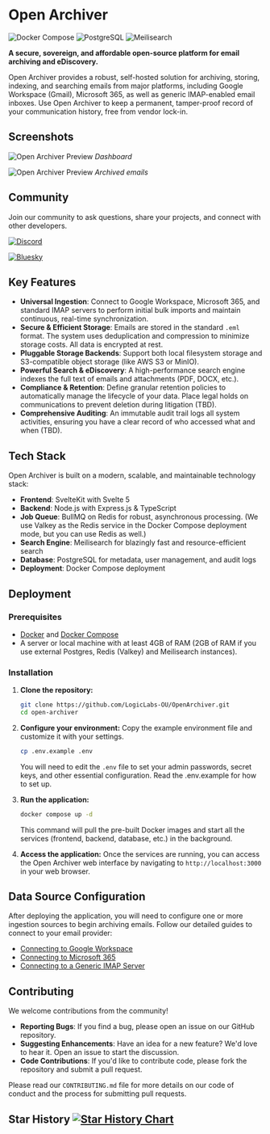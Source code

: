# Open Archiver

![Docker Compose](https://img.shields.io/badge/Docker%20Compose-up-4A4A4A?style=for-the-badge&logo=docker)
![PostgreSQL](https://img.shields.io/badge/PostgreSQL-6B6B6B?style=for-the-badge&logo=postgresql)
![Meilisearch](https://img.shields.io/badge/Meilisearch-2F2F2F?style=for-the-badge&logo=meilisearch)

**A secure, sovereign, and affordable open-source platform for email archiving and eDiscovery.**

Open Archiver provides a robust, self-hosted solution for archiving, storing, indexing, and searching emails from major platforms, including Google Workspace (Gmail), Microsoft 365, as well as generic IMAP-enabled email inboxes. Use Open Archiver to keep a permanent, tamper-proof record of your communication history, free from vendor lock-in.

## Screenshots

![Open Archiver Preview](assets/screenshots/dashboard-1.png)
_Dashboard_

![Open Archiver Preview](assets/screenshots/archived-emails.png)
_Archived emails_


## Community

Join our community to ask questions, share your projects, and connect with other developers.

[![Discord](https://img.shields.io/badge/Join%20our%20Discord-7289DA?style=for-the-badge&logo=discord&logoColor=white)](https://discord.gg/Qpv4BmHp)

[![Bluesky](https://img.shields.io/badge/Follow%20us%20on%20Bluesky-0265D4?style=for-the-badge&logo=bluesky&logoColor=white)](https://bsky.app/profile/openarchiver.bsky.social)

## Key Features

-   **Universal Ingestion**: Connect to Google Workspace, Microsoft 365, and standard IMAP servers to perform initial bulk imports and maintain continuous, real-time synchronization.
-   **Secure & Efficient Storage**: Emails are stored in the standard `.eml` format. The system uses deduplication and compression to minimize storage costs. All data is encrypted at rest.
-   **Pluggable Storage Backends**: Support both local filesystem storage and S3-compatible object storage (like AWS S3 or MinIO).
-   **Powerful Search & eDiscovery**: A high-performance search engine indexes the full text of emails and attachments (PDF, DOCX, etc.).
-   **Compliance & Retention**: Define granular retention policies to automatically manage the lifecycle of your data. Place legal holds on communications to prevent deletion during litigation (TBD).
-   **Comprehensive Auditing**: An immutable audit trail logs all system activities, ensuring you have a clear record of who accessed what and when (TBD).

## Tech Stack

Open Archiver is built on a modern, scalable, and maintainable technology stack:

-   **Frontend**: SvelteKit with Svelte 5
-   **Backend**: Node.js with Express.js & TypeScript
-   **Job Queue**: BullMQ on Redis for robust, asynchronous processing. (We use Valkey as the Redis service in the Docker Compose deployment mode, but you can use Redis as well.)
-   **Search Engine**: Meilisearch for blazingly fast and resource-efficient search
-   **Database**: PostgreSQL for metadata, user management, and audit logs
-   **Deployment**: Docker Compose deployment

## Deployment

### Prerequisites

-   [Docker](https://docs.docker.com/get-docker/) and [Docker Compose](https://docs.docker.com/compose/install/)
-   A server or local machine with at least 4GB of RAM (2GB of RAM if you use external Postgres, Redis (Valkey) and Meilisearch instances).

### Installation

1.  **Clone the repository:**

    ```bash
    git clone https://github.com/LogicLabs-OU/OpenArchiver.git
    cd open-archiver
    ```

2.  **Configure your environment:**
    Copy the example environment file and customize it with your settings.

    ```bash
    cp .env.example .env
    ```

    You will need to edit the `.env` file to set your admin passwords, secret keys, and other essential configuration. Read the .env.example for how to set up.

3.  **Run the application:**

    ```bash
    docker compose up -d
    ```

    This command will pull the pre-built Docker images and start all the services (frontend, backend, database, etc.) in the background.

4.  **Access the application:**
    Once the services are running, you can access the Open Archiver web interface by navigating to `http://localhost:3000` in your web browser.

## Data Source Configuration

After deploying the application, you will need to configure one or more ingestion sources to begin archiving emails. Follow our detailed guides to connect to your email provider:

-   [Connecting to Google Workspace](https://docs.openarchiver.com/user-guides/email-providers/google-workspace.html)
-   [Connecting to Microsoft 365](https://docs.openarchiver.com/user-guides/email-providers/imap.html)
-   [Connecting to a Generic IMAP Server](https://docs.openarchiver.com/user-guides/email-providers/imap.html)

## Contributing

We welcome contributions from the community!

-   **Reporting Bugs**: If you find a bug, please open an issue on our GitHub repository.
-   **Suggesting Enhancements**: Have an idea for a new feature? We'd love to hear it. Open an issue to start the discussion.
-   **Code Contributions**: If you'd like to contribute code, please fork the repository and submit a pull request.

Please read our `CONTRIBUTING.md` file for more details on our code of conduct and the process for submitting pull requests.

## Star History [![Star History Chart](https://api.star-history.com/svg?repos=LogicLabs-OU/OpenArchiver&type=Date)](https://www.star-history.com/#LogicLabs-OU/OpenArchiver&Date)
